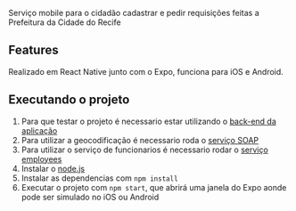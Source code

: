 Serviço mobile para o cidadão cadastrar e pedir requisições feitas a Prefeitura da Cidade do Recife

## Features

Realizado em React Native junto com o Expo, funciona para iOS e Android.

## Executando o projeto 

1. Para que testar o projeto é necessario estar utilizando o [back-end da aplicação](https://github.com/JampaUchoa/cityhelper-back/)
2. Para utilizar a geocodificação é necessario roda o [serviço SOAP](https://github.com/JampaUchoa/cityhelper-soap/)
3. Para utilizar o serviço de funcionarios é necessario rodar o [serviço employees](https://github.com/JampaUchoa/cityhelper-employees/)
4. Instalar o [node.js](https://nodejs.org/en/)
5. Instalar as dependencias com `npm install`
6. Executar o projeto com `npm start`, que abrirá uma janela do Expo aonde pode ser simulado no iOS ou Android

